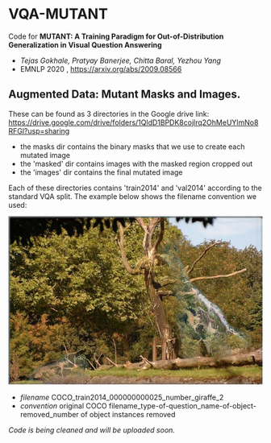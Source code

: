 # VQA-MUTANT 

Code for **MUTANT: A Training Paradigm for Out-of-Distribution Generalization in Visual Question Answering**
- _Tejas Gokhale, Pratyay Banerjee, Chitta Baral, Yezhou Yang_
- EMNLP 2020 , https://arxiv.org/abs/2009.08566

## Augmented Data: Mutant Masks and Images.
These can be found as 3 directories in the Google drive link: https://drive.google.com/drive/folders/1QldD1BPDK8cojlrq2OhMeUYlmNo8RFGl?usp=sharing

- the masks dir contains the binary masks that we use to create each mutated image
- the 'masked' dir contains images with the masked region cropped out
- the 'images' dir contains the final mutated image

Each of these directories contains 'train2014' and 'val2014' according to the standard VQA split.
The example below shows the filename convention we used:

![example image](COCO_train2014_000000000025_number_giraffe_2.jpg)

- *filename*    COCO_train2014_000000000025_number_giraffe_2
- *convention*  original COCO filename_type-of-question_name-of-object-removed_number of object instances removed

*Code is being cleaned and will be uploaded soon.*

